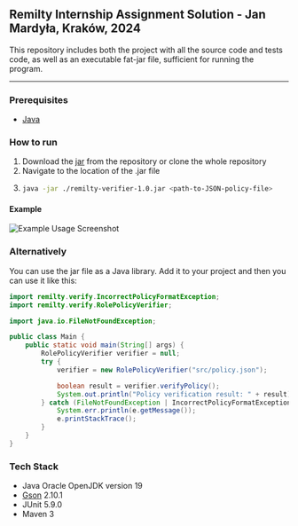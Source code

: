 ## Remilty Internship Assignment Solution - Jan Mardyła, Kraków, 2024

This repository includes both the project with all the source code and tests code, as well as an executable fat-jar file, sufficient for running the program.

---

### Prerequisites
- [Java](https://www.oracle.com/pl/java/technologies/downloads/)

### How to run
1. Download the [jar](https://github.com/jmardyla/Remilty-Solution/blob/main/remilty-verifier-1.0.jar) from the repository or clone the whole repository
2. Navigate to the location of the .jar file
3. ```bash
   java -jar ./remilty-verifier-1.0.jar <path-to-JSON-policy-file>
   ```
#### Example
![Example Usage Screenshot](/resources/usage-example.png)

   
### Alternatively
You can use the jar file as a Java library. Add it to your project and then you can use it like this:
```java
import remilty.verify.IncorrectPolicyFormatException;
import remilty.verify.RolePolicyVerifier;

import java.io.FileNotFoundException;

public class Main {
    public static void main(String[] args) {
        RolePolicyVerifier verifier = null;
        try {
            verifier = new RolePolicyVerifier("src/policy.json");

            boolean result = verifier.verifyPolicy();
            System.out.println("Policy verification result: " + result);
        } catch (FileNotFoundException | IncorrectPolicyFormatException e) {
            System.err.println(e.getMessage());
            e.printStackTrace();
        }
    }
}
```

### Tech Stack
- Java Oracle OpenJDK version 19
- [Gson](https://github.com/google/gson) 2.10.1
- JUnit 5.9.0
- Maven 3
